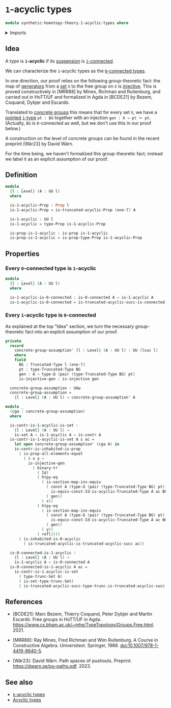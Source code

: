 # `1`-acyclic types

```agda
module synthetic-homotopy-theory.1-acyclic-types where
```

<details><summary>Imports</summary>

```agda
open import foundation.0-connected-types
open import foundation.binary-transport
open import foundation.constant-maps
open import foundation.contractible-types
open import foundation.dependent-pair-types
open import foundation.equivalences
open import foundation.function-extensionality
open import foundation.identity-types
open import foundation.inhabited-types
open import foundation.injective-maps
open import foundation.propositions
open import foundation.set-truncations
open import foundation.sets
open import foundation.truncated-types
open import foundation.truncation-levels
open import foundation.universe-levels

open import synthetic-homotopy-theory.0-acyclic-types
open import synthetic-homotopy-theory.loop-spaces
open import synthetic-homotopy-theory.truncated-acyclic-maps
open import synthetic-homotopy-theory.truncated-acyclic-types
```

</details>

## Idea

A type is **`1`-acyclic** if its
[suspension](synthetic-homotopy-theory.suspensions-of-types.md) is
[`1`-connected](foundation.connected-types.md).

We can characterize the `1`-acyclic types as the
[`0`-connected types](foundation.0-connected-types.md).

In one direction, our proof relies on the following group-theoretic fact: the
map of [generators](group-theory.generating-elements-groups.md) from a
[set](foundation-core.sets.md) `X` to the free group on `X` is
[injective](foundation-core.injective-maps.md). This is proved constructively in
\[MRR88\] by Mines, Richman and Ruitenburg, and carried out in HoTT/UF and
formalized in Agda in \[BCDE21\] by Bezem, Coquand, Dybjer and Escardó.

Translated to [concrete groups](group-theory.concrete-groups.md) this means that
for every set `X`, we have a [pointed](structured-types.pointed-types.md)
[`1`-type](foundation-core.1-types.md) `pt : BG` together with an injection
`gen : X → pt ＝ pt`. (Actually, `BG` is `0`-connected as well, but we don't use
this in our proof below.)

A construction on the level of concrete groups can be found in the recent
preprint \[Wär23\] by David Wärn.

For the time being, we haven't formalized this group-theoretic fact; instead we
label it as an explicit assumption of our proof.

## Definition

```agda
module _
  {l : Level} (A : UU l)
  where

  is-1-acyclic-Prop : Prop l
  is-1-acyclic-Prop = is-truncated-acyclic-Prop (one-𝕋) A

  is-1-acyclic : UU l
  is-1-acyclic = type-Prop is-1-acyclic-Prop

  is-prop-is-1-acyclic : is-prop is-1-acyclic
  is-prop-is-1-acyclic = is-prop-type-Prop is-1-acyclic-Prop
```

## Properties

### Every `0`-connected type is `1`-acyclic

```agda
module _
  {l : Level} (A : UU l)
  where

  is-1-acyclic-is-0-connected : is-0-connected A → is-1-acyclic A
  is-1-acyclic-is-0-connected = is-truncated-acyclic-succ-is-connected
```

### Every `1`-acyclic type is `0`-connected

As explained at the top "Idea" section, we turn the necessary group-theoretic
fact into an explicit assumption of our proof.

```agda
private
  record
    concrete-group-assumption' {l : Level} (A : UU l) : UU (lsuc l)
    where
    field
      BG : Truncated-Type l (one-𝕋)
      pt : type-Truncated-Type BG
      gen : A → type-Ω (pair (type-Truncated-Type BG) pt)
      is-injective-gen : is-injective gen

  concrete-group-assumption : UUω
  concrete-group-assumption =
    {l : Level} (A : UU l) → concrete-group-assumption' A

module _
  (cga : concrete-group-assumption)
  where

  is-contr-is-1-acyclic-is-set :
    {l : Level} (A : UU l) →
    is-set A → is-1-acyclic A → is-contr A
  is-contr-is-1-acyclic-is-set A s ac =
    let open concrete-group-assumption' (cga A) in
    is-contr-is-inhabited-is-prop
      ( is-prop-all-elements-equal
        ( λ x y →
          is-injective-gen
            ( binary-tr
              ( Id)
              ( htpy-eq
                ( is-section-map-inv-equiv
                  ( const A (type-Ω (pair (type-Truncated-Type BG) pt)) ,
                    is-equiv-const-Id-is-acyclic-Truncated-Type A ac BG pt pt)
                  ( gen))
                ( x))
              ( htpy-eq
                ( is-section-map-inv-equiv
                  ( const A (type-Ω (pair (type-Truncated-Type BG) pt)) ,
                    is-equiv-const-Id-is-acyclic-Truncated-Type A ac BG pt pt)
                  ( gen))
                ( y))
              ( refl))))
      ( is-inhabited-is-0-acyclic
        ( is-truncated-acyclic-is-truncated-acyclic-succ ac))

  is-0-connected-is-1-acyclic :
    {l : Level} (A : UU l) →
    is-1-acyclic A → is-0-connected A
  is-0-connected-is-1-acyclic A ac =
    is-contr-is-1-acyclic-is-set
      ( type-trunc-Set A)
      ( is-set-type-trunc-Set)
      ( is-truncated-acyclic-succ-type-trunc-is-truncated-acyclic-succ A ac)
```

## References

- \[BCDE21\]: Marc Bezem, Thierry Coquand, Peter Dybjer and Martín Escardó. Free
  groups in HoTT/UF in Agda.
  <https://www.cs.bham.ac.uk/~mhe/TypeTopology/Groups.Free.html>. 2021.

- \[MRR88\]: Ray Mines, Fred Richman and Wim Ruitenburg. A Course in
  Constructive Algebra. Universitext. Springer, 1988.
  [doi:10.1007/978-1-4419-8640-5](https://doi.org/10.1007/978-1-4419-8640-5).

- \[Wär23\]: David Wärn. Path spaces of pushouts. Preprint.
  <https://dwarn.se/po-paths.pdf>. 2023.

## See also

- [`k`-acyclic types](synthetic-homotopy-theory.truncated-acyclic-maps.md)
- [Acyclic types](synthetic-homotopy-theory.acyclic-types.md)
